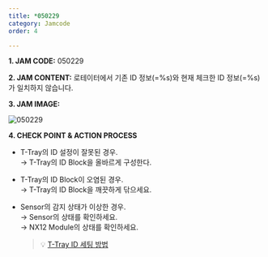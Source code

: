 ```yaml
---
title: *050229
category: Jamcode
order: 4

---
```

**1. JAM CODE:** 050229

**2. JAM CONTENT:** 로테이터에서 기존 ID 정보(=%s)와 현재 체크한 ID 정보(=%s)가 일치하지 않습니다.

**3. JAM IMAGE:**

![050229](https://user-images.githubusercontent.com/85915538/125031475-4c651380-e0bf-11eb-8eb2-de94bd6a1ea1.png)

**4. CHECK POINT & ACTION PROCESS**  


* T-Tray의 ID 설정이 잘못된 경우.  
  → T-Tray의 ID Block을 올바르게 구성한다.  

* T-Tray의 ID Block이 오염된 경우.  
  → T-Tray의 ID Block을 깨끗하게 닦으세요.

* Sensor의 감지 상태가 이상한 경우.  
  → Sensor의 상태를 확인하세요.  
  → NX12 Module의 상태를 확인하세요.  
  
  > 💡 [T-Tray ID 세팅 방법](https://lte0609.github.io/ht/manual/tray-id/)
  
<!---
* If the ID setting of T-Tray is wrong.  
  → Reset the ID Block of T-Tray.  

* If the ID Block of T-Tray is dirty.  
  → Clean the ID Block of T-Tray.

* If the sensing is not good.  
  → Check the sensor.  
  → Check the NX12 Module.  

  > 💡 [How to set T-Tray ID](https://lte0609.github.io/ht/manual/tray-id/)
--->

